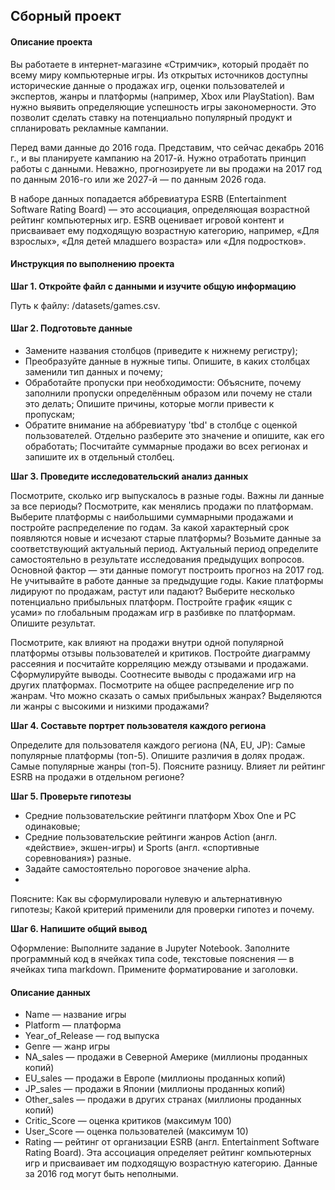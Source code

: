## Сборный проект

#### Описание проекта
Вы работаете в интернет-магазине «Стримчик», который продаёт по всему миру компьютерные игры. Из открытых источников доступны исторические данные о продажах игр, оценки пользователей и экспертов, жанры и платформы (например, Xbox или PlayStation). Вам нужно выявить определяющие успешность игры закономерности. Это позволит сделать ставку на потенциально популярный продукт и спланировать рекламные кампании.

Перед вами данные до 2016 года. Представим, что сейчас декабрь 2016 г., и вы планируете кампанию на 2017-й. Нужно отработать принцип работы с данными. Неважно, прогнозируете ли вы продажи на 2017 год по данным 2016-го или же 2027-й — по данным 2026 года.

В наборе данных попадается аббревиатура ESRB (Entertainment Software Rating Board) — это ассоциация, определяющая возрастной рейтинг компьютерных игр. ESRB оценивает игровой контент и присваивает ему подходящую возрастную категорию, например, «Для взрослых», «Для детей младшего возраста» или «Для подростков».

#### Инструкция по выполнению проекта
**Шаг 1. Откройте файл с данными и изучите общую информацию**

Путь к файлу: /datasets/games.csv.

#### Шаг 2. Подготовьте данные

- Замените названия столбцов (приведите к нижнему регистру);
- Преобразуйте данные в нужные типы. Опишите, в каких столбцах заменили тип данных и почему;
- Обработайте пропуски при необходимости:
Объясните, почему заполнили пропуски определённым образом или почему не стали это делать;
Опишите причины, которые могли привести к пропускам;
- Обратите внимание на аббревиатуру 'tbd' в столбце с оценкой пользователей. Отдельно разберите это значение и опишите, как его обработать;
Посчитайте суммарные продажи во всех регионах и запишите их в отдельный столбец.

**Шаг 3. Проведите исследовательский анализ данных**

Посмотрите, сколько игр выпускалось в разные годы. Важны ли данные за все периоды?
Посмотрите, как менялись продажи по платформам. Выберите платформы с наибольшими суммарными продажами и постройте распределение по годам. За какой характерный срок появляются новые и исчезают старые платформы?
Возьмите данные за соответствующий актуальный период. Актуальный период определите самостоятельно в результате исследования предыдущих вопросов. Основной фактор — эти данные помогут построить прогноз на 2017 год.
Не учитывайте в работе данные за предыдущие годы.
Какие платформы лидируют по продажам, растут или падают? Выберите несколько потенциально прибыльных платформ.
Постройте график «ящик с усами» по глобальным продажам игр в разбивке по платформам. Опишите результат.

Посмотрите, как влияют на продажи внутри одной популярной платформы отзывы пользователей и критиков. Постройте диаграмму рассеяния и посчитайте корреляцию между отзывами и продажами. Сформулируйте выводы.
Соотнесите выводы с продажами игр на других платформах.
Посмотрите на общее распределение игр по жанрам. Что можно сказать о самых прибыльных жанрах? Выделяются ли жанры с высокими и низкими продажами?

**Шаг 4. Составьте портрет пользователя каждого региона**

Определите для пользователя каждого региона (NA, EU, JP):
Самые популярные платформы (топ-5). Опишите различия в долях продаж.
Самые популярные жанры (топ-5). Поясните разницу.
Влияет ли рейтинг ESRB на продажи в отдельном регионе?

**Шаг 5. Проверьте гипотезы**

- Средние пользовательские рейтинги платформ Xbox One и PC одинаковые;
- Средние пользовательские рейтинги жанров Action (англ. «действие», экшен-игры) и Sports (англ. «спортивные соревнования») разные.
- Задайте самостоятельно пороговое значение alpha.
- 
Поясните:
Как вы сформулировали нулевую и альтернативную гипотезы;
Какой критерий применили для проверки гипотез и почему.

**Шаг 6. Напишите общий вывод**

Оформление: Выполните задание в Jupyter Notebook. Заполните программный код в ячейках типа code, текстовые пояснения — в ячейках типа markdown. Примените форматирование и заголовки.

#### Описание данных

- Name — название игры
- Platform — платформа
- Year_of_Release — год выпуска
- Genre — жанр игры
- NA_sales — продажи в Северной Америке (миллионы проданных копий)
- EU_sales — продажи в Европе (миллионы проданных копий)
- JP_sales — продажи в Японии (миллионы проданных копий)
- Other_sales — продажи в других странах (миллионы проданных копий)
- Critic_Score — оценка критиков (максимум 100)
- User_Score — оценка пользователей (максимум 10)
- Rating — рейтинг от организации ESRB (англ. Entertainment Software Rating Board). Эта ассоциация определяет рейтинг компьютерных игр и присваивает им подходящую возрастную категорию.
Данные за 2016 год могут быть неполными.
